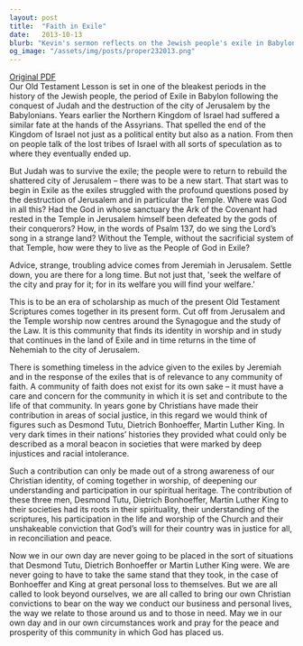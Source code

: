 ```yaml
---
layout: post
title:  "Faith in Exile"
date:   2013-10-13
blurb: "Kevin's sermon reflects on the Jewish people's exile in Babylon and the timeless advice from Jeremiah to seek the welfare of the city. He draws parallels to the contributions of Desmond Tutu, Dietrich Bonhoeffer, and Martin Luther King in their fight for social justice and emphasizes the Christian duty to impact society positively through faith and action."
og_image: "/assets/img/posts/proper232013.png"
---
```

[Original PDF](/assets/pdf/proper232013.pdf)    
Our Old Testament Lesson is set in one of the bleakest periods in the history of the Jewish people, the period of Exile in Babylon following the conquest of Judah and the destruction of the city of Jerusalem by the Babylonians. Years earlier the Northern Kingdom of Israel had suffered a similar fate at the hands of the Assyrians. That spelled the end of the Kingdom of Israel not just as a political entity but also as a nation. From then on people talk of the lost tribes of Israel with all sorts of speculation as to where they eventually ended up.

But Judah was to survive the exile; the people were to return to rebuild the shattered city of Jerusalem – there was to be a new start. That start was to begin in Exile as the exiles struggled with the profound questions posed by the destruction of Jerusalem and in particular the Temple. Where was God in all this? Had the God in whose sanctuary the Ark of the Covenant had rested in the Temple in Jerusalem himself been defeated by the gods of their conquerors? How, in the words of Psalm 137, do we sing the Lord’s song in a strange land? Without the Temple, without the sacrificial system of that Temple, how were they to live as the People of God in Exile?

Advice, strange, troubling advice comes from Jeremiah in Jerusalem. Settle down, you are there for a long time. But not just that, 'seek the welfare of the city and pray for it; for in its welfare you will find your welfare.'

This is to be an era of scholarship as much of the present Old Testament Scriptures comes together in its present form. Cut off from Jerusalem and the Temple worship now centres around the Synagogue and the study of the Law. It is this community that finds its identity in worship and in study that continues in the land of Exile and in time returns in the time of Nehemiah to the city of Jerusalem.

There is something timeless in the advice given to the exiles by Jeremiah and in the response of the exiles that is of relevance to any community of faith. A community of faith does not exist for its own sake – it must have a care and concern for the community in which it is set and contribute to the life of that community. In years gone by Christians have made their contribution in areas of social justice, in this regard we would think of figures such as Desmond Tutu, Dietrich Bonhoeffer, Martin Luther King. In very dark times in their nations’ histories they provided what could only be described as a moral beacon in societies that were marked by deep injustices and racial intolerance.

Such a contribution can only be made out of a strong awareness of our Christian identity, of coming together in worship, of deepening our understanding and participation in our spiritual heritage. The contribution of these three men, Desmond Tutu, Dietrich Bonhoeffer, Martin Luther King to their societies had its roots in their spirituality, their understanding of the scriptures, his participation in the life and worship of the Church and their unshakeable conviction that God’s will for their country was in justice for all, in reconciliation and peace.

Now we in our own day are never going to be placed in the sort of situations that Desmond Tutu, Dietrich Bonhoeffer or Martin Luther King were. We are never going to have to take the same stand that they took, in the case of Bonhoeffer and King at great personal loss to themselves. But we are all called to look beyond ourselves, we are all called to bring our own Christian convictions to bear on the way we conduct our business and personal lives, the way we relate to those around us and to those in need. May we in our own day and in our own circumstances work and pray for the peace and prosperity of this community in which God has placed us.
